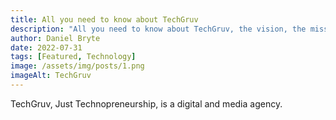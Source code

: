 ```yaml
---
title: All you need to know about TechGruv
description: "All you need to know about TechGruv, the vision, the mission, and goals. A company coming to bring relevant and high-quality updates insights on business and technology... "
author: Daniel Bryte
date: 2022-07-31
tags: [Featured, Technology]
image: /assets/img/posts/1.png
imageAlt: TechGruv
---
```


TechGruv, Just Technopreneurship, is a digital and media agency.


<!--EndFragment-->